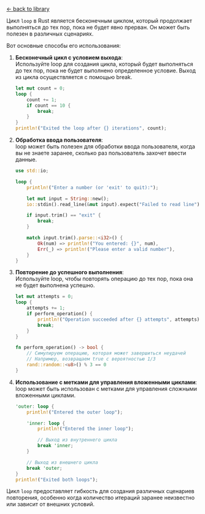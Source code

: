 [← back to library](../../librarium.md)

Цикл `loop` в Rust является бесконечным циклом, который продолжает выполняться до тех пор, пока не будет явно прерван. Он может быть полезен в различных сценариях.

Вот основные способы его использования:  
1. **Бесконечный цикл с условием выхода**:  
    Используйте loop для создания цикла, который будет выполняться до тех пор, пока не будет выполнено определенное условие. Выход из цикла осуществляется с помощью break.
    ```rust
    let mut count = 0;
    loop {
        count += 1;
        if count == 10 {
            break;
        }
    }
    println!("Exited the loop after {} iterations", count);
    ```
0. **Обработка ввода пользователя**:  
    loop может быть полезен для обработки ввода пользователя, когда вы не знаете заранее, сколько раз пользователь захочет ввести данные.
    ```rust
    use std::io;

    loop {
        println!("Enter a number (or 'exit' to quit):");

        let mut input = String::new();
        io::stdin().read_line(&mut input).expect("Failed to read line");

        if input.trim() == "exit" {
            break;
        }

        match input.trim().parse::<i32>() {
            Ok(num) => println!("You entered: {}", num),
            Err(_) => println!("Please enter a valid number"),
        }
    }
    ```
0. **Повторение до успешного выполнения**:  
    Используйте loop, чтобы повторять операцию до тех пор, пока она не будет выполнена успешно.
    ```rust
    let mut attempts = 0;
    loop {
        attempts += 1;
        if perform_operation() {
            println!("Operation succeeded after {} attempts", attempts);
            break;
        }
    }

    fn perform_operation() -> bool {
        // Симулируем операцию, которая может завершиться неудачей
        // Например, возвращаем true с вероятностью 1/3
        rand::random::<u8>() % 3 == 0
    }
    ```
0. **Использование с метками для управления вложенными циклами**:  
    loop может быть использован с метками для управления сложными вложенными циклами.
    ```rust
    'outer: loop {
        println!("Entered the outer loop");

        'inner: loop {
            println!("Entered the inner loop");

            // Выход из внутреннего цикла
            break 'inner;
        }

        // Выход из внешнего цикла
        break 'outer;
    }
    println!("Exited both loops");
    ```

Цикл `loop` предоставляет гибкость для создания различных сценариев повторения, особенно когда количество итераций заранее неизвестно или зависит от внешних условий.
